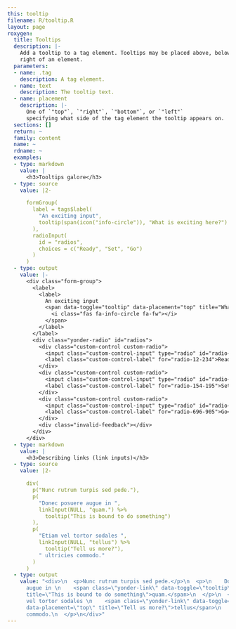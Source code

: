 ```yaml
---
this: tooltip
filename: R/tooltip.R
layout: page
roxygen:
  title: Tooltips
  description: |-
    Add a tooltip to a tag element. Tooltips may be placed above, below, left, or
    right of an element.
  parameters:
  - name: .tag
    description: A tag element.
  - name: text
    description: The tooltip text.
  - name: placement
    description: |-
      One of `"top"`, `"right"`, `"bottom"`, or `"left"`
      specifying what side of the tag element the tooltip appears on.
  sections: []
  return: ~
  family: content
  name: ~
  rdname: ~
  examples:
  - type: markdown
    value: |
      <h3>Tooltips galore</h3>
  - type: source
    value: |2-

      formGroup(
        label = tags$label(
          "An exciting input",
          tooltip(span(icon("info-circle")), "What is exciting here?")
        ),
        radioInput(
          id = "radios",
          choices = c("Ready", "Set", "Go")
        )
      )
  - type: output
    value: |-
      <div class="form-group">
        <label>
          <label>
            An exciting input
            <span data-toggle="tooltip" data-placement="top" title="What is exciting here?">
              <i class="fas fa-info-circle fa-fw"></i>
            </span>
          </label>
        </label>
        <div class="yonder-radio" id="radios">
          <div class="custom-control custom-radio">
            <input class="custom-control-input" type="radio" id="radio-12-234" name="radios" data-value="Ready" checked/>
            <label class="custom-control-label" for="radio-12-234">Ready</label>
          </div>
          <div class="custom-control custom-radio">
            <input class="custom-control-input" type="radio" id="radio-154-195" name="radios" data-value="Set"/>
            <label class="custom-control-label" for="radio-154-195">Set</label>
          </div>
          <div class="custom-control custom-radio">
            <input class="custom-control-input" type="radio" id="radio-696-905" name="radios" data-value="Go"/>
            <label class="custom-control-label" for="radio-696-905">Go</label>
          </div>
          <div class="invalid-feedback"></div>
        </div>
      </div>
  - type: markdown
    value: |
      <h3>Describing links (link inputs)</h3>
  - type: source
    value: |2-

      div(
        p("Nunc rutrum turpis sed pede."),
        p(
          "Donec posuere augue in ",
          linkInput(NULL, "quam.") %>%
            tooltip("This is bound to do something")
        ),
        p(
          "Etiam vel tortor sodales ",
          linkInput(NULL, "tellus") %>%
            tooltip("Tell us more?"),
          " ultricies commodo."
        )
      )
  - type: output
    value: "<div>\n  <p>Nunc rutrum turpis sed pede.</p>\n  <p>\n    Donec posuere
      augue in \n    <span class=\"yonder-link\" data-toggle=\"tooltip\" data-placement=\"top\"
      title=\"This is bound to do something\">quam.</span>\n  </p>\n  <p>\n    Etiam
      vel tortor sodales \n    <span class=\"yonder-link\" data-toggle=\"tooltip\"
      data-placement=\"top\" title=\"Tell us more?\">tellus</span>\n     ultricies
      commodo.\n  </p>\n</div>"
---
```

